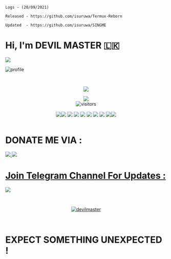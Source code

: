 ```
Logs - (20/09/2021)

Released - https://github.com/isuruwa/Termux-Reborn

Updated  - https://github.com/isuruwa/SINGME

```
# Hi, I'm DEVIL MASTER 🇱🇰
<img src="https://img.shields.io/badge/DEVIL%20MASTER-EXPECT%20US-brightgreen?style=flat-square&logo=appveyor">

![profile](https://user-images.githubusercontent.com/72663288/133919035-01110d35-59f6-4003-b300-ffee968afd29.jpg)

<br>
<p align="center">
<img src="https://github-readme-stats.vercel.app/api?username=isuruwa&show_icons=true&theme=cobalt">
</p>

<p align="center">
<a href="https://hits.seeyoufarm.com"><img src="https://hits.seeyoufarm.com/api/count/incr/badge.svg?url=https%3A%2F%2Fgithub.com%2Fisuruwa&count_bg=%2379C83D&title_bg=%23555555&icon=&icon_color=%23E7E7E7&title=hits&edge_flat=false"/></a>
<br>
<img align="center" alt="visitors" src="https://visitor-badge.glitch.me/badge?page_id=isuruwa-admin" />
</p>

<p align="center">
<a href="https://github.com/isuruwa/Termux-Reborn" ><img align="center" src="https://github-readme-stats.vercel.app/api/pin/?username=isuruwa&repo=Termux-Reborn&theme=chartreuse-dark"></a><a href="https://github.com/isuruwa/MSF-EXPLOIT" ><img align="center" src="https://github-readme-stats.vercel.app/api/pin/?username=isuruwa&repo=MSF-EXPLOIT&theme=chartreuse-dark"></a>
<a href="https://github.com/isuruwa/MSF-ANDRO" ><img align="center" src="https://github-readme-stats.vercel.app/api/pin/?username=isuruwa&repo=MSF-ANDRO&theme=chartreuse-dark"></a>
<a href="https://github.com/isuruwa/T-HYDRA" ><img align="center" src="https://github-readme-stats.vercel.app/api/pin/?username=isuruwa&repo=T-HYDRA&theme=chartreuse-dark"></a>
<a href="https://github.com/isuruwa/PDF-TOOLBOX" ><img align="center" src="https://github-readme-stats.vercel.app/api/pin/?username=isuruwa&repo=PDF-TOOLBOX&theme=chartreuse-dark"></a>
<a href="https://github.com/isuruwa/AUTOZOOM-BOT" ><img align="center" src="https://github-readme-stats.vercel.app/api/pin/?username=isuruwa&repo=AUTOZOOM-BOT&theme=chartreuse-dark"></a> <a href="https://github.com/isuruwa/TG-SCRAPPER" ><a href="https://github.com/isuruwa/TG-SCRAPPER" >
<a href="https://github.com/isuruwa/WA-BOT" ><img align="center" src="https://github-readme-stats.vercel.app/api/pin/?username=isuruwa&repo=WA-BOT&theme=chartreuse-dark"></a> <a href="https://github.com/isuruwa/TG-SCRAPPER" ><img align="center" src="https://github-readme-stats.vercel.app/api/pin/?username=isuruwa&repo=TG-SCRAPPER&theme=chartreuse-dark"></a> 
<a href="https://github.com/isuruwa/HASHME" ><img align="center" src="https://github-readme-stats.vercel.app/api/pin/?username=isuruwa&repo=HASHME&theme=chartreuse-dark"></a><a href="https://github.com/isuruwa/SINGME" ><img align="center" src="https://github-readme-stats.vercel.app/api/pin/?username=isuruwa&repo=SINGME&theme=chartreuse-dark"></a>
  
  <br>
  <br>
  
# DONATE ME VIA :
  
<a href="https://www.buymeacoffee.com/isuruwa"><img src="https://img.icons8.com/color-glass/64/000000/coffee.png"/>
<a href="https://pastebin.com/iHWvSB3p"><img src="https://img.icons8.com/cute-clipart/64/000000/bitcoin.png"/>

# Join Telegram Channel For Updates :
  
<a href="https://t.me/technolk" > <img src="https://img.icons8.com/cute-clipart/80/000000/telegram-app.png"/> 

<br> 
<p align="center">
<a href="https://github.com/isuruwa"><img title="devilmaster" src="https://github-readme-stats.vercel.app/api/top-langs/?username=isuruwa&layout=compact"></a>
</p>

<br>
  
# EXPECT SOMETHING UNEXPECTED !
